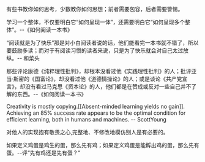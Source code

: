 有些书教你如何思考，少数教你如何思想；前者需要包容，后者需要警惕。

学习一个整体，不仅要明白它“如何呈现一体”，还需要明白它“如何呈现多个整体”。--《如何阅读一本书》

“阅读就是为了快乐”那是对小白阅读者说的话，他们能看完一本书就不错了，所以要鼓励多读；而对于有阅读习惯的读者来说，只是为了快乐就会对自己太过放纵。-- 和菜头

那些评论康德《纯粹理性批判》，却根本没看过他《实践理性批判》的人；批评亚当·斯密的《国富论》，却没看过他《道德情操论》的人；或是谈论《共产党宣言》，却没有看过马克思《资本论》的人，他们都是在赞成或反对一些自己并不了解的东西。--《如何阅读一本书》

Creativity is mostly copying.[[Absent-minded learning yields no gain]].
Achieving an 85% success rate appears to be the optimal condition for efficient learning, both in humans and machines.
-- ScottYoung

对他人的实现抱有敬畏之心,完整地、不修改地模仿别人是有必要的。

如果定义鸡蛋是鸡生的蛋，那么先有鸡；如果定义鸡蛋是能孵出鸡的蛋，那么先有蛋。--评“先有鸡还是先有蛋？”